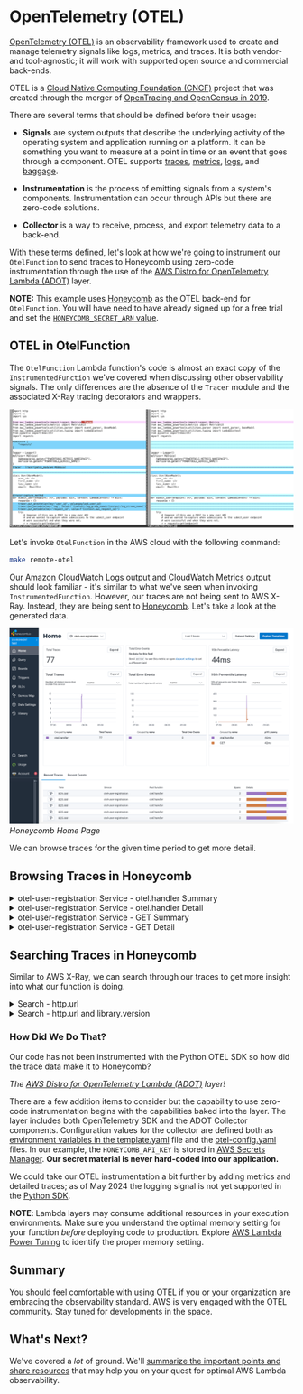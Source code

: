# OpenTelemetry (OTEL)

[OpenTelemetry (OTEL)](https://opentelemetry.io/) is an observability framework used to create and manage telemetry signals like logs, metrics, and traces. It is both vendor- and tool-agnostic; it will work with supported open source and commercial back-ends.

OTEL is a [Cloud Native Computing Foundation (CNCF)](https://landscape.cncf.io/?item=observability-and-analysis--observability--opentelemetry) project that was created through the merger of [OpenTracing and OpenCensus in 2019](https://www.cncf.io/blog/2019/05/21/a-brief-history-of-opentelemetry-so-far/).

There are several terms that should be defined before their usage:

* **Signals** are system outputs that describe the underlying activity of the operating system and application running on a platform. It can be something you want to measure at a point in time or an event that goes through a component. OTEL supports [traces](https://opentelemetry.io/docs/concepts/signals/traces), [metrics](https://opentelemetry.io/docs/concepts/signals/metrics), [logs](https://opentelemetry.io/docs/concepts/signals/logs), and [baggage](https://opentelemetry.io/docs/concepts/signals/baggage).

* **Instrumentation** is the process of emitting signals from a system's components. Instrumentation can occur through APIs but there are zero-code solutions.

* **Collector** is a way to receive, process, and export telemetry data to a back-end.

With these terms defined, let's look at how we're going to instrument our `OtelFunction` to send traces to Honeycomb using zero-code instrumentation through the use of the [AWS Distro for OpenTelemetry Lambda (ADOT)](https://aws-otel.github.io/docs/getting-started/lambda) layer.

**NOTE:** This example uses [Honeycomb](https://honeycomb.io) as the OTEL back-end for `OtelFunction`. You will have need to have already signed up for a free trial and set the [`HONEYCOMB_SECRET_ARN` value](https://github.com/mcnamarabrian/pycon2024/blob/main/README.md#sign-up-for-a-honeycomb-trial).

## OTEL in OtelFunction

The `OtelFunction` Lambda function's code is almost an exact copy of the `InstrumentedFunction` we've covered when discussing other observability signals. The only differences are the absence of the `Tracer` module and the associated X-Ray tracing decorators and wrappers.

![vimdiff Output - InstrumentdFunction v OtelFunction](./img/otel/otel-function-vimdiff-output.png)

Let's invoke `OtelFunction` in the AWS cloud with the following command:

```bash
make remote-otel
```

Our Amazon CloudWatch Logs output and CloudWatch Metrics output should look familiar - it's similar to what we've seen when invoking `InstrumentedFunction`. However, our traces are not being sent to AWS X-Ray. Instead, they are being sent to [Honeycomb](https://honeycomb.io). Let's take a look at the generated data.

![Honeycomb Home Page](./img/otel/otel-function-honeycomb-home-page.png)
_Honeycomb Home Page_

We can browse traces for the given time period to get more detail.

## Browsing Traces in Honeycomb

<details>
<summary>otel-user-registration Service - otel.handler Summary</summary>

![otel-user-registration Service - otel.handler Summary](./img/otel/otel-function-honeycomb-root-trace-summary.png)

</details>

<details>
<summary>otel-user-registration Service - otel.handler Detail</summary>

![otel-user-registration Service - otel.handler Detail](./img/otel/otel-function-honeycomb-root-trace-detail.png)

</details>

<details>
<summary>otel-user-registration Service - GET Summary</summary>

![otel-user-registration Service - GET Summary](./img/otel/otel-function-honeycomb-get-trace-summary.png)

</details>

<details>
<summary>otel-user-registration Service - GET Detail</summary>

![otel-user-registration Service - GET Detail](./img/otel/otel-function-honeycomb-get-trace-detail.png)

</details>

## Searching Traces in Honeycomb

Similar to AWS X-Ray, we can search through our traces to get more insight into what our function is doing.

<details>
<summary>Search - http.url</summary>

![Simple Search - http.url](./img/otel/otel-function-honeycomb-search-http-url.png)

</details>

<details>
<summary>Search - http.url and library.version</summary>

![otel-user-registration Service - GET Detail](./img/otel/otel-function-honeycomb-search-http-url-and-library-version.png)

</details>

### How Did We Do That?

Our code has not been instrumented with the Python OTEL SDK so how did the trace data make it to Honeycomb? 

_The [AWS Distro for OpenTelemetry Lambda (ADOT)](https://aws-otel.github.io/docs/getting-started/lambda) layer!_

There are a few addition items to consider but the capability to use zero-code instrumentation begins with the capabilities baked into the layer. The layer includes both OpenTelemetry SDK and the ADOT Collector components. Configuration values for the collector are defined both as [environment variables in the template.yaml](./template.yaml#L139) file and the [otel-config.yaml](./function/otel/otel-config.yaml) files. In our example, the `HONEYCOMB_API_KEY` is stored in [AWS Secrets Manager](https://aws.amazon.com/secrets-manager/). **Our secret material is never hard-coded into our application.**

We could take our OTEL instrumentation a bit further by adding metrics and detailed traces; as of May 2024 the logging signal is not yet supported in the [Python SDK](https://opentelemetry.io/docs/languages/python/).

**NOTE**: Lambda layers may consume additional resources in your execution environments. Make sure you understand the optimal memory setting for your function _before_ deploying code to production. Explore [AWS Lambda Power Tuning](https://docs.aws.amazon.com/lambda/latest/operatorguide/profile-functions.html) to identify the proper memory setting.

## Summary

You should feel comfortable with using OTEL if you or your organization are embracing the observability standard. AWS is very engaged with the OTEL community. Stay tuned for developments in the space.

## What's Next?

We've covered a _lot_ of ground. We'll [summarize the important points and share resources](./README-CONCLUSION.md) that may help you on your quest for optimal AWS Lambda observability.
